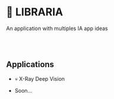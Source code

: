 # 🤖 LIBRARIA
An application with multiples IA app ideas

<br/>
<br/>

## Applications

- 💀 X-Ray Deep Vision

- Soon...
